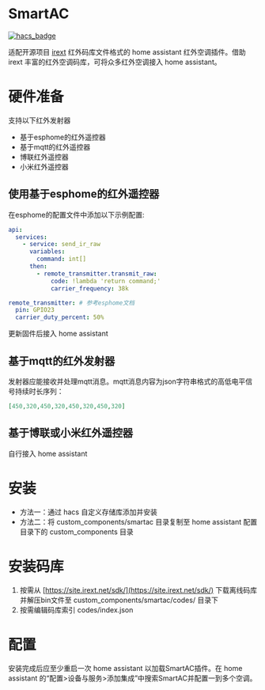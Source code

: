 # SmartAC
[![hacs_badge](https://img.shields.io/badge/HACS-Custom-41BDF5.svg)](https://github.com/hacs/integration)

适配开源项目 [irext](https://site.irext.net/) 红外码库文件格式的 home assistant 红外空调插件。借助 irext 丰富的红外空调码库，可将众多红外空调接入 home assistant。

# 硬件准备
支持以下红外发射器
* 基于esphome的红外遥控器
* 基于mqtt的红外遥控器
* 博联红外遥控器
* 小米红外遥控器
## 使用基于esphome的红外遥控器
在esphome的配置文件中添加以下示例配置:
```yaml
api:
  services:
    - service: send_ir_raw
      variables:
        command: int[]
      then:
        - remote_transmitter.transmit_raw:
            code: !lambda 'return command;'
            carrier_frequency: 38k

remote_transmitter: # 参考esphome文档
  pin: GPIO23
  carrier_duty_percent: 50%
```
更新固件后接入 home assistant
## 基于mqtt的红外发射器
发射器应能接收并处理mqtt消息。mqtt消息内容为json字符串格式的高低电平信号持续时长序列：
```json
[450,320,450,320,450,320,450,320]
```

## 基于博联或小米红外遥控器
自行接入 home assistant

# 安装
* 方法一：通过 hacs 自定义存储库添加并安装
* 方法二：将 custom_components/smartac 目录复制至 home assistant 配置目录下的 custom_components 目录
# 安装码库
1. 按需从 [https://site.irext.net/sdk/](https://site.irext.net/sdk/) 下载离线码库并解压bin文件至 custom_components/smartac/codes/ 目录下
2. 按需编辑码库索引 codes/index.json

# 配置
安装完成后应至少重启一次 home assistant 以加载SmartAC插件。在 home assistant 的“配置>设备与服务>添加集成”中搜索SmartAC并配置一到多个空调。